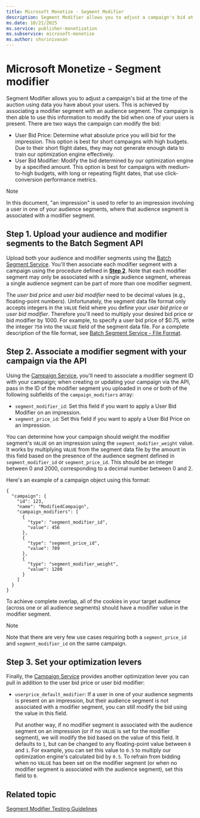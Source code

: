 ```yaml
---
title: Microsoft Monetize - Segment Modifier
description: Segment Modifier allows you to adjust a campaign's bid at the time of the auction. In this page learn to upload your audience and modifier segments to the Batch Segment API and associate a modifier segment with your campaign via the API.
ms.date: 10/21/2025
ms.service: publisher-monetization
ms.subservice: microsoft-monetize
ms.author: shsrinivasan
---
```



# Microsoft Monetize - Segment modifier

Segment Modifier allows you to adjust a campaign's bid at the time of the auction using data you have about your users. This is achieved by associating a modifier segment with an audience segment. The campaign is then able to use this information to modify the bid when one of your users is present. There are two ways the campaign can modify the bid:

- User Bid Price: Determine what absolute price you will bid for the impression. This option is best for short campaigns with high budgets. Due to their short flight dates, they may not generate enough data to train our optimization engine effectively.
- User Bid Modifier: Modify the bid determined by our optimization engine by a specified amount. This option is best for campaigns with medium-to-high budgets, with long or repeating flight dates, that use click-conversion performance metrics.

> [!NOTE]
> In this document, "an impression" is used to refer to an impression involving a user in one of your audience segments, where that audience segment is associated with a modifier segment.

## Step 1. Upload your audience and modifier segments to the Batch Segment API

Upload both your audience and modifier segments using the [Batch Segment Service](../digital-platform-api/batch-segment-service.md). You'll then associate each modifier segment with a campaign using the procedure defined in **[Step 2](#step-2-associate-a-modifier-segment-with-your-campaign-via-the-api)**. Note that each modifier segment may only be associated with a single audience segment, whereas a single audience segment can be part of more than one modifier segment.

The *user bid price* and *user bid modifier* need to be decimal values (e.g., floating-point numbers). Unfortunately, the segment data file format only accepts integers in the `VALUE` field where you define your *user bid price* or *user bid modifier*. Therefore you'll need to multiply your desired bid price or bid modifier by 1000. For example, to specify a user bid price of $0.75, write the integer `750` into the `VALUE` field of the segment data file. For a complete description of the file format, see [Batch Segment Service - File Format](../bidders/initial-bss-account-setup.md).

## Step 2. Associate a modifier segment with your campaign via the API

Using the [Campaign Service](../digital-platform-api/campaign-service.md), you'll need to associate a modifier segment ID with your campaign; when creating or updating your campaign via the API, pass in the ID of the modifier segment you uploaded in one or both of the following subfields of the `campaign_modifiers` array:

- `segment_modifier_id`: Set this field if you want to apply a User Bid Modifier on an impression.
- `segment_price_id`: Set this field if you want to apply a User Bid Price on an impression.

You can determine how your campaign should weight the modifier segment's `VALUE` on an impression using the `segment_modifier_weight` value. It works by multiplying `VALUE` from the segment data file by the amount in this field based on the presence of the audience segment defined in `segment_modifier_id` or `segment_price_id`. This should be an integer between 0 and 2000, corresponding to a decimal number between 0 and 2.

Here's an example of a campaign object using this format:

``` 
{
  "campaign": {
    "id": 123,
    "name": "ModifiedCampaign",
    "campaign_modifiers": [
      {
        "type": "segment_modifier_id",
        "value": 456
      },
      {
        "type": "segment_price_id",
        "value": 789
      },
      {
        "type": "segment_modifier_weight",
        "value": 1200
      }
    ]
  }
}
```

To achieve complete overlap, all of the cookies in your target audience (across one or all audience segments) should have a modifier value in the modifier segment.

> [!NOTE]
> Note that there are very few use cases requiring both a `segment_price_id` and `segment_modifier_id` on the same campaign.

## Step 3. Set your optimization levers

Finally, the [Campaign Service](../digital-platform-api/campaign-service.md) provides another optimization lever you can pull in addition to the user bid price or user bid modifier:

- `userprice_default_modifier`: If a user in one of your audience segments is present on an impression, but their audience segment is not associated with a modifier segment, you can still modify the bid using the value in this field.

  Put another way, if no modifier segment is associated with the audience segment on an impression (or if no `VALUE` is set for the modifier segment), we will modify the bid based on the value of this field. It defaults to `1`, but can be changed to any floating-point value between `0` and `1`. For example, you can set this value to `0.5` to multiply our optimization engine's calculated bid by `0.5`. To refrain from bidding when no `VALUE` has been set on the modifier segment (or when no modifier segment is associated with the audience segment), set this field to `0`.

## Related topic

[Segment Modifier Testing Guidelines](segment-modifier-testing-guidelines.md)